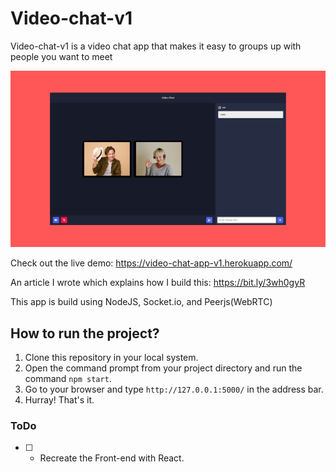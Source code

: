 # Video-chat-v1

Video-chat-v1 is a video chat app that makes it easy to groups up with people you want to meet

![IMG](./video-chat.png)

Check out the live demo: https://video-chat-app-v1.herokuapp.com/

An article I wrote which explains how I build this: https://bit.ly/3wh0gyR

This app is build using NodeJS, Socket.io, and Peerjs(WebRTC)

## How to run the project?

1. Clone this repository in your local system.
2. Open the command prompt from your project directory and run the command `npm start`.
3. Go to your browser and type `http://127.0.0.1:5000/` in the address bar.
4. Hurray! That's it.

### ToDo

- [ ] - Recreate the Front-end with React.

